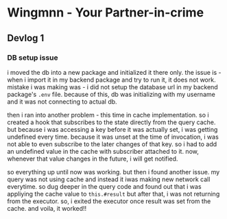 # Wingmnn - Your Partner-in-crime

## Devlog 1

### DB setup issue
i moved the db into a new package and initialized it there only. the issue is - when i import it in my backend package and try to run it, it does not work. mistake i was making was - i did not setup the database url in my backend package's `.env` file. because of this, db was initializing with my username and it was not connecting to actual db.

then i ran into another problem - this time in cache implementation. so i created a hook that subscribes to the state directly from the query cache. but because i was accessing a key before it was actually set, i was getting undefined every time. because it was unset at the time of invocation, i was not able to even subscribe to the later changes of that key. so i had to add an undefined value in the cache with subscriber attached to it. now, whenever that value changes in the future, i will get notified.

so everything up until now was working. but then i found another issue. my query was not using cache and instead it iwas making new network call everytime. so dug deeper in the query code and found out that i was appliying the cache value to `this.#result` but after that, i was not returning from the executor. so, i exited the executor once result was set from the cache. and voila, it worked!!
